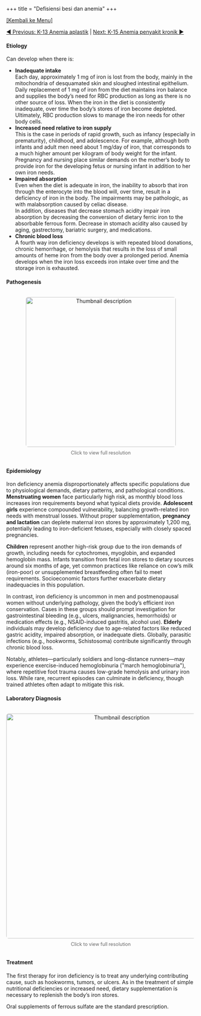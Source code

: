 +++
title = "Defisiensi besi dan anemia"
+++

[[Kembali ke Menu]](/HIS/)

[◄ Previous: K-13 Anemia aplastik](/HIS/k13/) | [Next: K-15 Anemia penyakit kronik ►](/HIS/k15/)

#### Etiology

Can develop when there is:
- **Inadequate intake** </br> Each day, approximately 1 mg of iron is lost from the body, mainly in the mitochondria of desquamated skin and sloughed intestinal epithelium. Daily replacement of 1 mg of iron from the diet maintains iron balance and supplies the body’s need for RBC production as long as there is no other source of loss. When the iron in the diet is consistently inadequate, over time the body’s stores of iron become depleted. Ultimately, RBC production slows to manage the iron needs for other body cells.
- **Increased need relative to iron supply** </br> This is the case in periods of rapid growth, such as infancy (especially in prematurity), childhood, and adolescence. For example, although both infants and adult men need about 1 mg/day of iron, that corresponds to a much higher amount per kilogram of body weight for the infant. Pregnancy and nursing place similar demands on the mother’s body to provide iron for the developing fetus or nursing infant in addition to her own iron needs.
- **Impaired absorption** </br> Even when the diet is adequate in iron, the inability to absorb that iron through the enterocyte into the blood will, over time, result in a deficiency of iron in the body. The impairments may be pathologic, as with malabsorption caused by celiac disease. </br> In addition, diseases that decrease stomach acidity impair iron absorption by decreasing the conversion of dietary ferric iron to the absorbable ferrous form. Decrease in stomach acidity also caused by aging, gastrectomy, bariatric surgery, and medications.
- **Chronic blood loss** </br> A fourth way iron deficiency develops is with repeated blood donations, chronic hemorrhage, or hemolysis that results in the loss of small amounts of heme iron from the body over a prolonged period. Anemia develops when the iron loss exceeds iron intake over time and the storage iron is exhausted.

#### Pathogenesis

<div style="text-align: center; margin: 2rem 0;">
  <a href="/images/irondef.webp" target="_blank">
    <img
      src="/images/irondef.webp"
      alt="Thumbnail description"
      style="width: 400px; height: auto; border-radius: 6px;"
    />
  </a>
  <p style="font-size: 0.9em; color: #666; margin-top: 0.5rem;">
    Click to view full resolution
  </p>
</div>

#### Epidemiology

Iron deficiency anemia disproportionately affects specific populations due to physiological demands, dietary patterns, and pathological conditions. **Menstruating women** face particularly high risk, as monthly blood loss increases iron requirements beyond what typical diets provide. **Adolescent girls** experience compounded vulnerability, balancing growth-related iron needs with menstrual losses. Without proper supplementation, **pregnancy and lactation** can deplete maternal iron stores by approximately 1,200 mg, potentially leading to iron-deficient fetuses, especially with closely spaced pregnancies.

**Children** represent another high-risk group due to the iron demands of growth, including needs for cytochromes, myoglobin, and expanded hemoglobin mass. Infants transition from fetal iron stores to dietary sources around six months of age, yet common practices like reliance on cow’s milk (iron-poor) or unsupplemented breastfeeding often fail to meet requirements. Socioeconomic factors further exacerbate dietary inadequacies in this population.

In contrast, iron deficiency is uncommon in men and postmenopausal women without underlying pathology, given the body’s efficient iron conservation. Cases in these groups should prompt investigation for gastrointestinal bleeding (e.g., ulcers, malignancies, hemorrhoids) or medication effects (e.g., NSAID-induced gastritis, alcohol use). **Elderly** individuals may develop deficiency due to age-related factors like reduced gastric acidity, impaired absorption, or inadequate diets. Globally, parasitic infections (e.g., hookworms, Schistosoma) contribute significantly through chronic blood loss.

Notably, athletes—particularly soldiers and long-distance runners—may experience exercise-induced hemoglobinuria ("march hemoglobinuria"), where repetitive foot trauma causes low-grade hemolysis and urinary iron loss. While rare, recurrent episodes can culminate in deficiency, though trained athletes often adapt to mitigate this risk.

#### Laboratory Diagnosis

<div style="text-align: center; margin: 2rem 0;">
  <a href="/images/ironlab.webp" target="_blank">
    <img
      src="/images/ironlab.webp"
      alt="Thumbnail description"
      style="width: 600px; height: auto; border-radius: 6px;"
    />
  </a>
  <p style="font-size: 0.9em; color: #666; margin-top: 0.5rem;">
    Click to view full resolution
  </p>
</div>

#### Treatment

The first therapy for iron deficiency is to treat any underlying contributing cause, such as hookworms, tumors, or ulcers. As in the treatment of simple nutritional deficiencies or increased need, dietary supplementation is necessary to replenish the body’s iron stores. 

Oral supplements of ferrous sulfate are the standard prescription.

